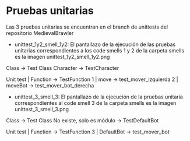 # Pruebas unitarias

Las 3 pruebas unitarias se encuentran en el branch de unittests del repositorio MedievalBrawler

- unittest_1y2_smell_1y2:
El pantallazo de la ejecución de las pruebas unitarias correspondientes a los 
code smells 1 y 2 de la carpeta smells es la imagen unittest_1y2_smell_1y2.png

Class -> Test Class
Character -> TestCharacter

Unit test | Function    -> TestFunction
1         | move      -> test_mover_izquierda
2         | moveBot   -> test_mover_bot_derecha

- unittest_3_smell_3:
El pantallazo de la ejecución de la pruebas unitaria correspondientes al 
code smell 3 de la carpeta smells es la imagen unittest_3_smell_3.png

Class -> Test Class
No existe, solo es módulo -> TestDefaultBot

Unit test | Function    -> TestFunction
3         | DefaultBot      -> test_mover_bot